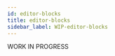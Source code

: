 ```yaml
---
id: editor-blocks
title: editor-blocks
sidebar_label: WIP-editor-blocks
---
```



WORK IN PROGRESS
        